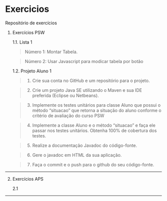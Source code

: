 ﻿# Exercicios
Repositório de exercícios
1. Exercícios PSW

   1.1. Lista 1

      > Número 1: Montar Tabela.
      
      > Número 2: Usar Javascript para modicar tabela por botão

   1.2. Projeto Aluno 1
     > 1. Crie sua conta no GitHub e um repositório para o projeto.

	 > 2. Crie um projeto Java SE utilizando o Maven e sua IDE preferida (Eclipse ou Netbeans).

	 > 3. Implemente os testes unitários para classe Aluno que possui o método “situacao” que retorna a situação do aluno conforme o critério de avaliação do curso PSW

	 > 4. Implemente a classe Aluno e o método “situacao” e faça ele passar nos testes unitários. Obtenha 100% de cobertura dos testes.

	 > 5. Realize a documentação Javadoc do código-fonte.

	 > 6. Gere o javadoc em HTML da sua aplicação.

	 > 7. Faça o commit e o push para o github do seu código-fonte.   

---      
2. Exercícios APS

    2.1 
    
---    